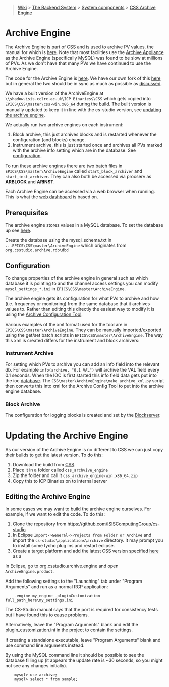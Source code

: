 > [Wiki](Home) > [The Backend System](The-Backend-System) > [System components](System-components) > [CSS Archive Engine](CSS-Archive-Engine)

# Archive Engine

The Archive Engine is part of CSS and is used to archive PV values, the manual for which is [here](http://cs-studio.sourceforge.net/docbook/ch11.html). Note that most facilities use the [Archive Appliance](https://slacmshankar.github.io/epicsarchiver_docs/index.html) as the Archive Engine (specifically MySQL) was found to be slow at millions of PVs. As we don't have that many PVs we have continued to use the Archive Engine.

The code for the Archive Engine is [here](https://github.com/ControlSystemStudio/cs-studio/tree/master/applications/archive). We have our own fork of this [here](https://github.com/ISISComputingGroup/cs-studio) but in general the two should be in sync as much as possible as [discussed](https://github.com/ISISComputingGroup/ibex_developers_manual/wiki/GUI-CSS#source-code).

We have a built version of the ArchiveEngine at `\\shadow.isis.cclrc.ac.uk\ICP_Binaries$\CSS` which gets copied into `EPICS\CSS\master\css-win.x86_64` during the build. The built version is manually updated to keep it in line with the cs-studio version, see [updating the archive engine](https://github.com/ISISComputingGroup/ibex_developers_manual/wiki/CSS-Archive-Engine#updating-the-archive-engine).

We actually run two archive engines on each instrument:

1. Block archive, this just archives blocks and is restarted whenever the configuration (and blocks) change.
1. Instrument archive, this is just started once and archives all PVs marked with the archive info setting which are in the database. See [configuration](https://github.com/ISISComputingGroup/ibex_developers_manual/wiki/CSS-Archive-Engine#configuration).

To run these archive engines there are two batch files in `EPICS\CSS\master\ArchiveEngine` called `start_block_archiver` and `start_inst_archiver`. They can also both be accessed via procserv as **ARBLOCK** and **ARINST**.

Each Archive Engine can be accessed via a web browser when running. This is what the [web dashboard](https://github.com/ISISComputingGroup/ibex_developers_manual/wiki/Web-Dashboard) is based on.

## Prerequisites

The archive engine stores values in a MySQL database. To set the database up see [here](Installing-and-Upgrading-MySQL).

Create the database using the mysql_schema.txt in `...EPICS\CSS\master\ArchiveEngine` which originates from `org.csstudio.archive.rdb\dbd`

## Configuration

To change properties of the archive engine in general such as which database it is pointing to and the channel access settings you can modify `mysql_settings_*.ini` in `EPICS\CSS\master\ArchiveEngine`.

The archive engine gets its configuration for what PVs to archive and how (i.e. frequency or monitoring) from the same database that it archives values to. Rather than editing this directly the easiest way to modify it is using the [Archive Configuration Tool](http://cs-studio.sourceforge.net/docbook/ch11.html#idm140164570515184). 

Various examples of the xml format used for the tool are in `EPICS\CSS\master\ArchiveEngine`. They can be manually imported/exported using the get/set batch scripts in `EPICS\CSS\master\ArchiveEngine`. The way this xml is created differs for the instrument and block archivers:

### Instrument Archive

For setting which PVs to archive you can add an info field into the relevant db. For example `info(archive, "0.1 VAL")` will archive the VAL field every 0.1 seconds. When the IOC is first started this info field data gets put into the ioc [database](https://github.com/ISISComputingGroup/ibex_developers_manual/wiki/Database-Schemas#ioc-database). The `CSS\master\ArchiveEngine\make_archive_xml.py` script then converts this into xml for the Archive Config Tool to put into the archive engine database.

### Block Archive

The configuration for logging blocks is created and set by the [Blockserver](https://github.com/ISISComputingGroup/ibex_developers_manual/wiki/BlockServer).

# Updating the Archive Engine

As our version of the Archive Engine is no different to CSS we can just copy their builds to get the latest version. To do this:

1. Download the build from [CSS](https://ics-web.sns.ornl.gov/css/updates/apps/). 
1. Place it in a folder called `css_archvive_engine`
1. Zip the folder and call it `css_archive_engine-win.x86_64.zip`
1. Copy this to ICP Binaries on to internal server

## Editing the Archive Engine

In some cases we may want to build the archive engine ourselves. For example, if we want to edit the code. To do this:

1. Clone the repository from https://github.com/ISISComputingGroup/cs-studio
1. In Eclipse `Import->General->Projects from Folder or Archive` and import the `cs-studio\applications\archive` directory. It may prompt you to install some tycho plug ins and restart eclipse.
1. Create a target platform and add the latest CSS version specified [here](http://controlsystemstudio.org/controlsystemstudio/current.html) as a 


In Eclipse, go to org.csstudio.archive.engine and open `ArchiveEngine.product`.

Add the following settings to the "Launching" tab under "Program Arguments" and run as a normal RCP application:

```
    -engine my_engine -pluginCustomization full_path_here\my_settings.ini
```

The CS-Studio manual says that the port is required for consistency tests but I have found this to cause problems.

Alternatively, leave the "Program Arguments" blank and edit the plugin_customization.ini in the project to contain the settings.

If creating a standalone executable, leave "Program Arguments" blank and use command line arguments instead. 

By using the MySQL command line it should be possible to see the database filling up (it appears the update rate is ~30 seconds, so you might  not see any changes initially).

```
    mysql> use archive;
    mysql> select * from sample;
```